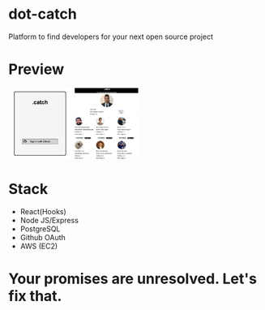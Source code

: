 # dot-catch

<p> Platform to find developers for your next open source project </p>

# Preview
<div display: flex; justify-content:space-around;>
  <img src="/assets/dotCatch Login.png" width="25%" height="30%"/>
  <img src="/assets/dotCatch User.png" width="25%" height="30%"/>
</div>

# Stack 
- React(Hooks)
-	Node JS/Express
-	PostgreSQL
-	Github OAuth
- AWS (EC2)

#
# Your promises are unresolved.  Let's fix that.
